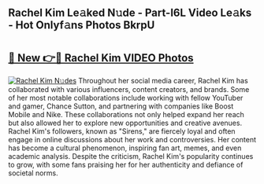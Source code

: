 ## Rachel Kim Le𝚊ked N𝚞de - Part-I6L Video Le𝚊ks - Hot Onlyf𝚊ns Photos BkrpU

# <h2><a href="http://ab23987.deff.icu/?id=Rachel+Kim">🔗 New 👉🔴 Rachel Kim VIDEO Photos</a></h2>

[![Rachel Kim N𝚞des](https://i.imgur.com/rIISA9y.gif)](http://ab23987.deff.icu/?id=Rachel+Kim)
Throughout her social media career, Rachel Kim has collaborated with various influencers, content creators, and brands. Some of her most notable collaborations include working with fellow YouTuber and gamer, Chance Sutton, and partnering with companies like Boost Mobile and Nike. These collaborations not only helped expand her reach but also allowed her to explore new opportunities and creative avenues. Rachel Kim's followers, known as "Sirens," are fiercely loyal and often engage in online discussions about her work and controversies. Her content has become a cultural phenomenon, inspiring fan art, memes, and even academic analysis. Despite the criticism, Rachel Kim's popularity continues to grow, with some fans praising her for her authenticity and defiance of societal norms.

